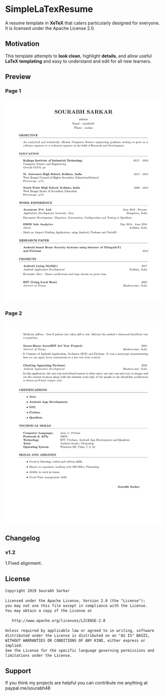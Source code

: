 SimpleLaTexResume
=========================

A resume template in **XeTeX** that caters particularly designed for everyone.
It is licensed under the Apache License 2.0.

## Motivation

This template attempts to **look clean**, highlight **details**, and allow useful **LaTeX templating** and easy to understand and edit for all new learners.

## Preview

### Page 1
![alt tag](https://github.com/sourabh48/SimpleLaTexResume/blob/master/sample/page1.png)

### Page 2
![alt tag](https://github.com/sourabh48/SimpleLaTexResume/blob/master/sample/page2.png)

## Changelog
### v1.2
 1.Fixed alignment. 

## License
    Copyright 2019 Sourabh Sarkar

    Licensed under the Apache License, Version 2.0 (the "License");
    you may not use this file except in compliance with the License.
    You may obtain a copy of the License at

       http://www.apache.org/licenses/LICENSE-2.0

    Unless required by applicable law or agreed to in writing, software
    distributed under the License is distributed on an "AS IS" BASIS,
    WITHOUT WARRANTIES OR CONDITIONS OF ANY KIND, either express or implied.
    See the License for the specific language governing permissions and
    limitations under the License.
    
    
    
## Support
If you think my projects are helpful you can contribute me anything at paypal.me/sourabh48


